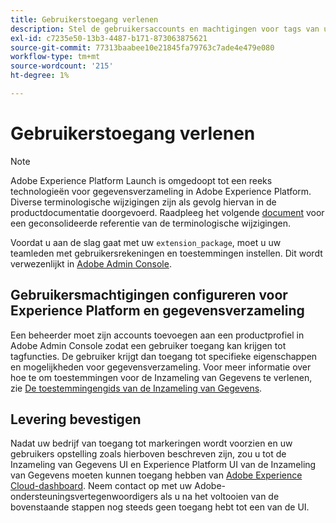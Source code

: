 ```yaml
---
title: Gebruikerstoegang verlenen
description: Stel de gebruikersaccounts en machtigingen voor tags van uw teamleden in Adobe Experience Platform in.
exl-id: c7235e50-13b3-4487-b171-873063875621
source-git-commit: 77313baabee10e21845fa79763c7ade4e479e080
workflow-type: tm+mt
source-wordcount: '215'
ht-degree: 1%

---
```


# Gebruikerstoegang verlenen

>[!NOTE]
>
>Adobe Experience Platform Launch is omgedoopt tot een reeks technologieën voor gegevensverzameling in Adobe Experience Platform. Diverse terminologische wijzigingen zijn als gevolg hiervan in de productdocumentatie doorgevoerd. Raadpleeg het volgende [document](../../term-updates.md) voor een geconsolideerde referentie van de terminologische wijzigingen.

Voordat u aan de slag gaat met uw `extension_package`, moet u uw teamleden met gebruikersrekeningen en toestemmingen instellen.  Dit wordt verwezenlijkt in [Adobe Admin Console](https://adminconsole.adobe.com/).

## Gebruikersmachtigingen configureren voor Experience Platform en gegevensverzameling

Een beheerder moet zijn accounts toevoegen aan een productprofiel in Adobe Admin Console zodat een gebruiker toegang kan krijgen tot tagfuncties. De gebruiker krijgt dan toegang tot specifieke eigenschappen en mogelijkheden voor gegevensverzameling. Voor meer informatie over hoe te om toestemmingen voor de Inzameling van Gegevens te verlenen, zie [De toestemmingengids van de Inzameling van Gegevens](../../../collection/permissions.md).

## Levering bevestigen

Nadat uw bedrijf van toegang tot markeringen wordt voorzien en uw gebruikers opstelling zoals hierboven beschreven zijn, zou u tot de Inzameling van Gegevens UI en Experience Platform UI van de Inzameling van Gegevens moeten kunnen toegang hebben van [Adobe Experience Cloud-dashboard](https://experience.adobe.com/). Neem contact op met uw Adobe-ondersteuningsvertegenwoordigers als u na het voltooien van de bovenstaande stappen nog steeds geen toegang hebt tot een van de UI.
